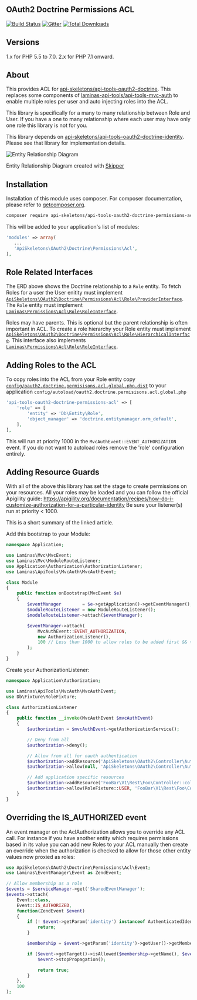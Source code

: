 OAuth2 Doctrine Permissions ACL
-------------------------------

[![Build Status](https://travis-ci.org/API-Skeletons/api-tools-oauth2-doctrine-permissions-acl.svg)](https://travis-ci.org/API-Skeletons/api-tools-oauth2-doctrine-permissions-acl)
[![Gitter](https://badges.gitter.im/api-skeletons/open-source.svg)](https://gitter.im/api-skeletons/open-source)
[![Total Downloads](https://poser.pugx.org/api-skeletons/api-tools-oauth2-doctrine-permissions-acl/downloads)](https://packagist.org/packages/api-skeletons/api-tools-oauth2-doctrine-permissions-acl)


Versions
--------

1.x for PHP 5.5 to 7.0.  2.x for PHP 7.1 onward.


About
-----

This provides ACL for [api-skeletons/api-tools-oauth2-doctrine](https://github.com/API-Skeletons/api-tools-oauth2-doctrine).  This replaces some components of [laminas-api-tools/api-tools-mvc-auth](https://github.com/laminas-api-tools/api-tools-mvc-auth) to enable multiple roles per user and auto injecting roles into the ACL.

This library is specifically for a many to many relationship between Role and User.  If you have a one to many relationship where each user may have only one role this library is not for you.

This library depends on [api-skeletons/api-tools-oauth2-doctrine-identity](https://github.com/API-Skeletons/api-tools-oauth2-doctrine-identity).  Please see that library for implementation details.

![Entity Relationship Diagram](https://raw.githubusercontent.com/API-Skeletons/api-tools-oauth2-doctrine-permissions/master/media/erd.png)

Entity Relationship Diagram created with [Skipper](https://skipper18.com)


Installation
------------
Installation of this module uses composer. For composer documentation, please refer to [getcomposer.org](http://getcomposer.org/).

```sh
composer require api-skeletons/api-tools-oauth2-doctrine-permissions-acl
```

This will be added to your application's list of modules:

```php
'modules' => array(
   ...
   'ApiSkeletons\OAuth2\Doctrine\Permissions\Acl',
),
```

Role Related Interfaces
-----------------------

The ERD above shows the Doctrine relationship to a `Role` entity.  To fetch Roles for a user the User enitity must implement [`ApiSkeletons\OAuth2\Doctrine\Permissions\Acl\Role\ProviderInterface`](https://github.com/API-Skeletons/api-tools-oauth2-doctrine-permissions-acl/blob/master/src/Role/ProviderInterface.php).  The `Role` entity must implement [`Laminas\Permissions\Acl\Role\RoleInterface`](https://github.com/laminas/laminas-permissions-acl/blob/master/src/Role/RoleInterface.php).

Roles may have parents.  This is optional but the parent relationship is often important in ACL.  To create a role hierarchy your Role entity must implement [`ApiSkeletons\OAuth2\Doctrine\Permissions\Acl\Role\HierarchicalInterface`](https://github.com/API-Skeletons/api-tools-oauth2-doctrine-permissions-acl/blob/master/src/Role/HierarchicalInterface.php).  This interface also implements [`Laminas\Permissions\Acl\Role\RoleInterface`](https://github.com/laminas/laminas-permissions-acl/blob/master/src/Role/RoleInterface.php).


Adding Roles to the ACL
-----------------------

To copy roles into the ACL from your Role entity copy [`config/oauth2.doctrine.permisisons.acl.global.php.dist`](https://github.com/API-Skeletons/api-tools-oauth2-doctrine-permissions-acl/blob/master/config/oauth2.doctrine.permisisons.global.php.dist) to your application `config/autoload/oauth2.doctrine.permisisons.acl.global.php`
```php
'api-tools-oauth2-doctrine-permissions-acl' => [
    'role' => [
        'entity' => 'Db\Entity\Role',
        'object_manager' => 'doctrine.entitymanager.orm_default',
    ],
],
```
This will run at priority 1000 in the `MvcAuthEvent::EVENT_AUTHORIZATION` event.  If you do not want to autoload roles remove the 'role' configuration entirely.


Adding Resource Guards
-------------------------------

With all of the above this library has set the stage to create permissions on your resources.
All your roles may be loaded and you can follow the official Apigility guide:
https://apigility.org/documentation/recipes/how-do-i-customize-authorization-for-a-particular-identity
Be sure your listener(s) run at priority < 1000.

This is a short summary of the linked article.

Add this bootstrap to your Module:
```php
namespace Application;

use Laminas\Mvc\MvcEvent;
use Laminas\Mvc\ModuleRouteListener;
use Application\Authorization\AuthorizationListener;
use Laminas\ApiTools\MvcAuth\MvcAuthEvent;

class Module
{
    public function onBootstrap(MvcEvent $e)
    {
        $eventManager        = $e->getApplication()->getEventManager();
        $moduleRouteListener = new ModuleRouteListener();
        $moduleRouteListener->attach($eventManager);

        $eventManager->attach(
            MvcAuthEvent::EVENT_AUTHORIZATION,
            new AuthorizationListener(),
            100 // Less than 1000 to allow roles to be added first && >= 100
        );
    }
}
```

Create your AuthorizationListener:
```php
namespace Application\Authorization;

use Laminas\ApiTools\MvcAuth\MvcAuthEvent;
use Db\Fixture\RoleFixture;

class AuthorizationListener
{
    public function __invoke(MvcAuthEvent $mvcAuthEvent)
    {
        $authorization = $mvcAuthEvent->getAuthorizationService();

        // Deny from all
        $authorization->deny();

        // Allow from all for oauth authentication
        $authorization->addResource('ApiSkeletons\OAuth2\Controller\Auth::token');
        $authorization->allow(null, 'ApiSkeletons\OAuth2\Controller\Auth::token');

        // Add application specific resources
        $authorization->addResource('FooBar\V1\Rest\Foo\Controller::collection');
        $authorization->allow(RoleFixture::USER, 'FooBar\V1\Rest\Foo\Controller::collection', 'GET');
    }
}
```


Overriding the IS_AUTHORIZED event
----------------------------------

An event manager on the AclAuthorization allows you to override any ACL call.  For instance if you have
another entity which requires permissions based in its value you can add new Roles to your ACL manually
then create an override when the authorization is checked to allow for those other entity values now
proxied as roles:

```php
use ApiSkeletons\OAuth2\Doctrine\Permissions\Acl\Event;
use Laminas\EventManager\Event as ZendEvent;

// Allow membership as a role
$events = $serviceManager->get('SharedEventManager');
$events->attach(
    Event::class,
    Event::IS_AUTHORIZED,
    function(ZendEvent $event)
    {
        if (! $event->getParam('identity') instanceof AuthenticatedIdentity) {
            return;
        }

        $membership = $event->getParam('identity')->getUser()->getMembership();

        if ($event->getTarget()->isAllowed($membership->getName(), $event->getParam('resource'), $event->getParam('privilege'))) {
            $event->stopPropagation();

            return true;
        }
    },
    100
);

```
